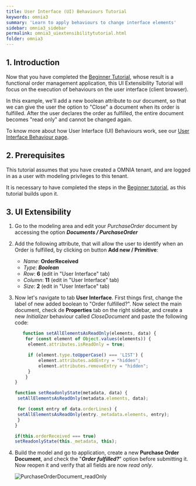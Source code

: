 ```yaml
---
title: User Interface (UI) Behaviours Tutorial
keywords: omnia3
summary: 'Learn to apply behaviours to change interface elements'
sidebar: omnia3_sidebar
permalink: omnia3_uiextensibilitytutorial.html
folder: omnia3
---
```


## 1. Introduction

Now that you have completed the [Beginner Tutorial](https://docs.omnialowcode.com/omnia3_beginnertutorial.html), whose result is a functional order management application, this UI Extensibility Tutorial will focus on the execution of behaviours on the user interface (client browser).

In this example, we'll add a new boolean attribute to our document, so that we can give the user the option to "Close" a document when its order is fulfilled. After the user declares the order as fulfilled, the entire document becomes "read only" and cannot be changed again.

To know more about how User Interface (UI) Behaviours work, see our [User Interface Behaviour page](omnia3_modeler_uibehaviours.html).

## 2. Prerequisites

This tutorial assumes that you have created a OMNIA tenant, and are logged in as a user with modeling privileges to this tenant.

It is necessary to have completed the steps in the [Beginner tutorial](https://docs.omnialowcode.com/omnia3_beginnertutorial.html), as this tutorial builds upon it.

## 3. UI Extensibility

1. Go to the modeling area and edit your _PurchaseOrder_ document by accessing the option **_Documents / PurchaseOrder_**

2. Add the following attribute, that will allow the user to identify when an Order is fulfilled, by clicking on button **Add new / Primitive**:

   - _Name_: **OrderReceived**
   - _Type_: **_Boolean_**
   - _Row_: **6** (edit in "User Interface" tab)
   - _Column_: **11** (edit in "User Interface" tab)
   - _Size_: **2** (edit in "User Interface" tab)

3. Now let's navigate to tab **User Interface**. First things first, change the label of new added boolean to "Order fulfilled?". Now select the main document, check de **Properties** tab on the right sidebar, and create a new _Initializer_ behaviour called _CloseDocument_ and paste the following code:

   ```JavaScript
      function setAllElementsAsReadOnly(elements, data) {
       for (const element of Object.values(elements)) {
   	    element.attributes.isReadOnly = true;

   	    if (element.type.toUpperCase() === 'LIST') {
   	    	element.attributes.addEntry = "hidden";
   	    	element.attributes.removeEntry = "hidden";
   	    }
       }
   }

   function setReadonlyState(metadata, data) {
   	setAllElementsAsReadOnly(metadata.elements, data);

   	for (const entry of data.orderLines) {
   	setAllElementsAsReadOnly(entry._metadata.elements, entry);
   	}
   }

   if(this.orderReceived === true)
   setReadonlyState(this._metadata, this);
   ```

4. Build the model and go to application, create a new **Purchase Order Document**, and check the "**_Order fulfilled?_**" option before submitting it. Now reopen it and verify that all fields are now _read only_.

   ![PurchaseOrderDocument_readOnly](/images/tutorials/advanced/purchaseDocument_closed.jpg)
